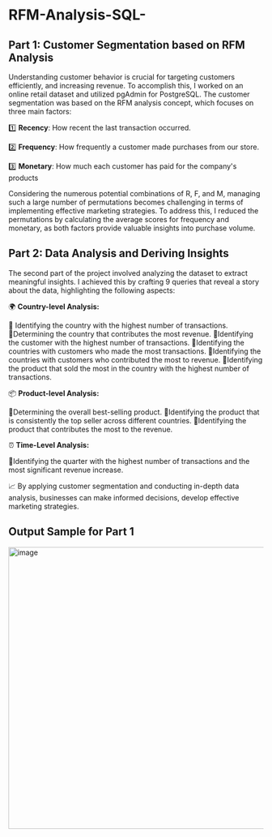 # RFM-Analysis-SQL-

## Part 1: Customer Segmentation based on RFM Analysis

Understanding customer behavior is crucial for targeting customers efficiently, and increasing revenue. To accomplish this, I worked on an online retail dataset and utilized pgAdmin for PostgreSQL. The customer segmentation was based on the RFM analysis concept, which focuses on three main factors:


1️⃣ **Recency**: How recent the last transaction occurred.

2️⃣ **Frequency**: How frequently a customer made purchases from our store.

3️⃣ **Monetary**: How much each customer has paid for the company's products



Considering the numerous potential combinations of R, F, and M, managing such a large number of permutations becomes challenging in terms of implementing effective marketing strategies. To address this, I reduced the permutations by calculating the average scores for frequency and monetary, as both factors provide valuable insights into purchase volume.



## Part 2: Data Analysis and Deriving Insights

The second part of the project involved analyzing the dataset to extract meaningful insights. I achieved this by crafting 9 queries that reveal a story about the data, highlighting the following aspects:



🌍 **Country-level Analysis:**

🔸 Identifying the country with the highest number of transactions.
🔸Determining the country that contributes the most revenue.
🔸Identifying the customer with the highest number of transactions.
🔸Identifying the countries with customers who made the most transactions.
🔸Identifying the countries with customers who contributed the most to revenue.
🔸Identifying the product that sold the most in the country with the highest number of transactions.



📦 **Product-level Analysis:**

🔸Determining the overall best-selling product.
🔸Identifying the product that is consistently the top seller across different countries.
🔸Identifying the product that contributes the most to the revenue.



⏰ **Time-Level Analysis:**

🔸Identifying the quarter with the highest number of transactions and the most significant revenue increase.


📈 By applying customer segmentation and conducting in-depth data analysis, businesses can make informed decisions, develop effective marketing strategies. 

## Output Sample for Part 1
<img width="556" alt="image" src="https://github.com/AMrellaakny/RFM-Analysis-SQL-/assets/109508852/fbdadfc5-ea61-4131-9b12-f2e83ae79356">

